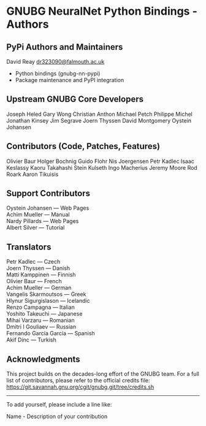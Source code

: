 GNUBG NeuralNet Python Bindings - Authors
=========================================

PyPi Authors and Maintainers
----------------------------

David Reay <dr323090@falmouth.ac.uk>
- Python bindings (gnubg-nn-pypi)
- Package maintenance and PyPI integration

Upstream GNUBG Core Developers
------------------------------

Joseph Heled
Gary Wong
Christian Anthon
Michael Petch
Philippe Michel
Jonathan Kinsey
Jim Segrave
Joern Thyssen
David Montgomery
Oystein Johansen

Contributors (Code, Patches, Features)
--------------------------------------

Olivier Baur
Holger Bochnig
Guido Flohr
Nis Joergensen
Petr Kadlec
Isaac Keslassy
Kaoru Takahashi
Stein Kulseth
Ingo Macherius
Jeremy Moore
Rod Roark
Aaron Tikuisis

Support Contributors
--------------------

Oystein Johansen — Web Pages  
Achim Mueller — Manual  
Nardy Pillards — Web Pages  
Albert Silver — Tutorial

Translators
-----------

Petr Kadlec — Czech  
Joern Thyssen — Danish  
Matti Kamppinen — Finnish  
Olivier Baur — French  
Achim Mueller — German  
Vangelis Skarmoutsos — Greek  
Hlynur Sigurgislason — Icelandic  
Renzo Campagna — Italian  
Yoshito Takeuchi — Japanese  
Mihai Varzaru — Romanian  
Dmitri I Gouliaev — Russian  
Fernando García García — Spanish  
Akif Dinc — Turkish

Acknowledgments
---------------

This project builds on the decades-long effort of the GNUBG team. For a full list of contributors,
please refer to the official credits file:  
https://git.savannah.gnu.org/cgit/gnubg.git/tree/credits.sh

---

To add yourself, please include a line like:

Name <email> - Description of your contribution
